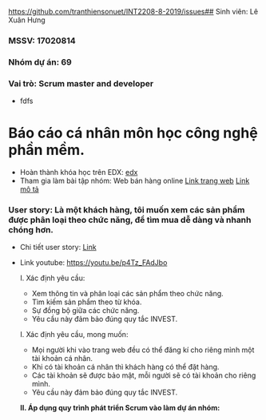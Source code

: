 https://github.com/tranthiensonuet/INT2208-8-2019/issues## Sinh viên: Lê Xuân Hưng

### MSSV: 17020814
### Nhóm dự án: 69
### Vai trò: Scrum master and developer
- fdfs


# Báo cáo cá nhân môn học công nghệ phần mềm.
- Hoàn thành khóa học trên EDX: [edx]()
- Tham gia làm bài tập nhóm: Web bán hàng online [Link trang web](https://vnumarket.herokuapp.com/)
                                                 [Link mô tả](https://github.com/tranthiensonuet/INT2208-8-2019/tree/master/nhom-69)
### User story: Là một khách hàng, tôi muốn xem các sản phẩm được phân loại theo chức năng, để tìm mua dễ dàng và nhanh chóng hơn.
- Chi tiết user story: [Link](https://github.com/truonganhhoang/INT2208-8-2019/issues/136)

- Link youtube: https://youtu.be/p4Tz_FAdJbo

  I. Xác định yêu cầu:
    + Xem thông tin và phân loại các sản phẩm theo chức năng.
    + Tìm kiếm sản phẩm theo từ khóa.
    + Sự đồng bộ giữa các chức năng.
    + Yêu cầu này đảm bảo đúng quy tắc INVEST.
  
  I. Xác định yêu cầu, mong muốn:
    + Mọi người khi vào trang web đều có thể đăng kí cho riêng mình một tài khoản cá nhân.
    + Khi có tài khoản cá nhân thì khách hàng có thể đặt hàng.
    + Các tài khoản sẽ được bảo mật, mỗi người sẽ có tài khoản cho riêng mình.
    + Yêu cầu này đảm bảo đúng quy tắc INVEST.
       
   **II. Áp dụng quy trình phát triển Scrum vào làm dự án nhóm:**
       
